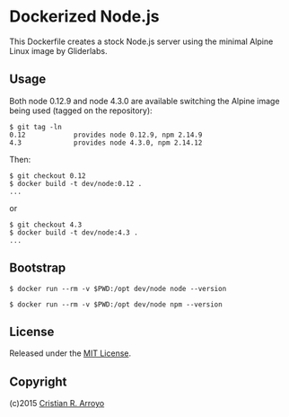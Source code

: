 # Dockerized Node.js

This Dockerfile creates a stock Node.js server using the minimal Alpine Linux image by Gliderlabs.

## Usage

Both node 0.12.9 and node 4.3.0 are available switching the Alpine image being used (tagged on the repository):

    $ git tag -ln
    0.12            provides node 0.12.9, npm 2.14.9
    4.3             provides node 4.3.0, npm 2.14.12

Then:

    $ git checkout 0.12
    $ docker build -t dev/node:0.12 .
    ...

or

    $ git checkout 4.3
    $ docker build -t dev/node:4.3 .
    ...

## Bootstrap

    $ docker run --rm -v $PWD:/opt dev/node node --version

    $ docker run --rm -v $PWD:/opt dev/node npm --version

## License

Released under the [MIT License](http://www.opensource.org/licenses/MIT).

## Copyright

(c)2015 [Cristian R. Arroyo](mailto:cristian.arroyo@vivaserver.com)
